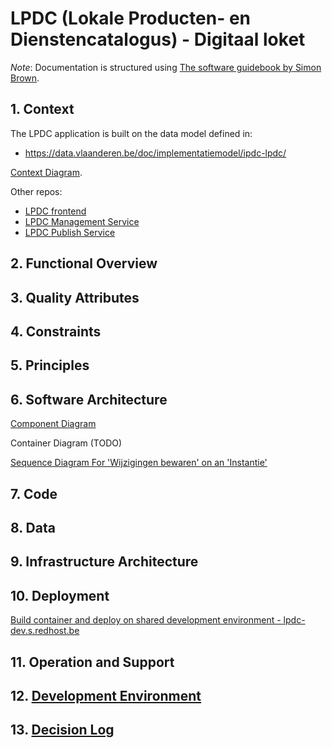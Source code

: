 # LPDC (Lokale Producten- en Dienstencatalogus) - Digitaal loket

_Note_: Documentation is structured using [The software guidebook by Simon Brown](https://leanpub.com/documenting-software-architecture).

## 1. Context

The LPDC application is built on the data model defined in:
* https://data.vlaanderen.be/doc/implementatiemodel/ipdc-lpdc/

[Context Diagram](https://miro.com/app/board/uXjVPrXQm7w=/?moveToWidget=3458764559416630047&cot=14).

Other repos:
- [LPDC frontend](https://github.com/lblod/frontend-lpdc/tree/kunlabora)
- [LPDC Management Service](https://github.com/lblod/lpdc-management-service/tree/kunlabora)
- [LPDC Publish Service](https://github.com/lblod/lpdc-publish-service/tree/kunlabora)

## 2. Functional Overview

## 3. Quality Attributes

## 4. Constraints

## 5. Principles

## 6. Software Architecture

[Component Diagram](https://miro.com/app/board/uXjVPrXQm7w=/?moveToWidget=3458764558708522486&cot=14)

Container Diagram (TODO)

[Sequence Diagram For 'Wijzigingen bewaren' on an 'Instantie'](https://miro.com/app/board/uXjVPrXQm7w=/?moveToWidget=3458764559335291592&cot=14)

## 7. Code

## 8. Data

## 9. Infrastructure Architecture

## 10. Deployment

[Build container and deploy on shared development environment - lpdc-dev.s.redhost.be](https://miro.com/app/board/uXjVPrXQm7w=/?moveToWidget=3458764559423167666&cot=14)

## 11. Operation and Support

## 12. [Development Environment](docs/development-environment.md)

## 13. [Decision Log](docs/adr/adrs.md)


